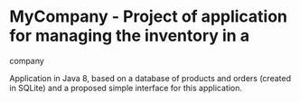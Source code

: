 # MyCompany - Project of application for managing the inventory in a
company

Application in Java 8, based on a database of products and orders (created in SQLite) and a proposed simple interface for this application.
